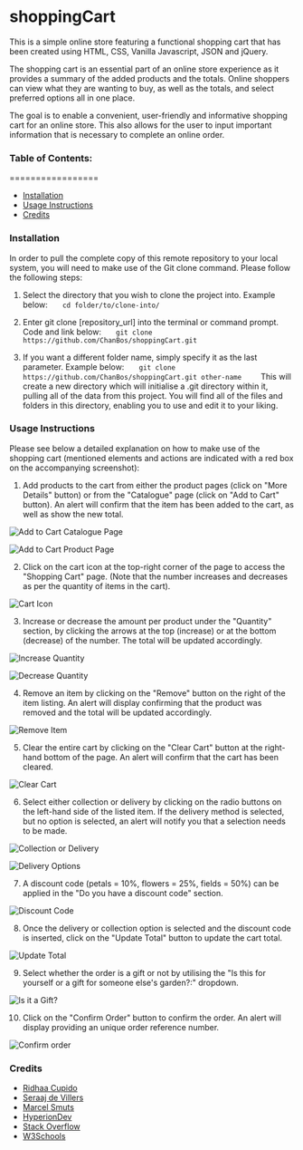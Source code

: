 # shoppingCart

This is a simple online store featuring a functional shopping cart that has been created using HTML, CSS, Vanilla Javascript, JSON and jQuery. 

The shopping cart is an essential part of an online store experience as it provides a summary of the added products and the totals. Online shoppers can view what they are wanting to buy, as well as the totals, and select preferred options all in one place.

The goal is to enable a convenient, user-friendly and informative shopping cart for an online store. This also allows for the user to input important information that is necessary to complete an online order.

### Table of Contents:
=================

* [Installation](#installation)
* [Usage Instructions](#usage-instructions)
* [Credits](#credits)

### Installation

In order to pull the complete copy of this remote repository to your local system, you will need to make use of the Git clone command. Please follow the following steps:

1. Select the directory that you wish to clone the project into. Example below: 
  ```
  cd folder/to/clone-into/
  ```

2. Enter git clone [repository_url] into the terminal or command prompt. Code and link below: 
  ```
  git clone https://github.com/ChanBos/shoppingCart.git
  ```

3. If you want a different folder name, simply specify it as the last parameter. Example below: 
  ```
  git clone https://github.com/ChanBos/shoppingCart.git other-name
  ```  
  
This will create a new directory which will initialise a .git directory within it, pulling all of the data from this project. You will find all of the files and folders in this directory, enabling you to use and edit it to your liking.

### Usage Instructions

Please see below a detailed explanation on how to make use of the shopping cart (mentioned elements and actions are indicated with a red box on the accompanying screenshot):

1. Add products to the cart from either the product pages (click on "More Details" button) or from the "Catalogue" page (click on "Add to Cart" button). An alert will confirm that the item has been added to the cart, as well as show the new total.

![Add to Cart Catalogue Page](https://github.com/ChanBos/shoppingCart/blob/master/images/Screenshot%20-%205.2%20-%20AddProduct1.png)

![Add to Cart Product Page](https://github.com/ChanBos/shoppingCart/blob/master/images/Screenshot%20-%205.2%20-%20AddProduct2.png)

2. Click on the cart icon at the top-right corner of the page to access the "Shopping Cart" page. (Note that the number increases and decreases as per the quantity of items in the cart).

![Cart Icon](https://github.com/ChanBos/shoppingCart/blob/master/images/Screenshot%20-%205.2%20-%20CartIcon.png)

3. Increase or decrease the amount per product under the "Quantity" section, by clicking the arrows at the top (increase) or at the bottom (decrease) of the number. The total will be updated accordingly.

![Increase Quantity](https://github.com/ChanBos/shoppingCart/blob/master/images/Screenshot%20-%205.2%20-%20IncreaseQuantity.png)

![Decrease Quantity](https://github.com/ChanBos/shoppingCart/blob/master/images/Screenshot%20-%205.2%20-%20DecreaseQuantity.png)

4. Remove an item by clicking on the "Remove" button on the right of the item listing. An alert will display confirming that the product was removed and the total will be updated accordingly.

![Remove Item](https://github.com/ChanBos/shoppingCart/blob/master/images/Screenshot%20-%205.2%20-%20RemoveProduct.png)

5. Clear the entire cart by clicking on the "Clear Cart" button at the right-hand bottom of the page. An alert will confirm that the cart has been cleared.

![Clear Cart](https://github.com/ChanBos/shoppingCart/blob/master/images/Screenshot%20-%205.2%20-%20ClearCart.png)

6. Select either collection or delivery by clicking on the radio buttons on the left-hand side of the listed item. If the delivery method is selected, but no option is selected, an alert will notify you that a selection needs to be made.

![Collection or Delivery](https://github.com/ChanBos/shoppingCart/blob/master/images/Screenshot%20-%205.2%20-%20CollectionDelivery.png)

![Delivery Options](https://github.com/ChanBos/shoppingCart/blob/master/images/Screenshot%20-%205.2%20-%20DeliveryOptions.png)

7. A discount code (petals = 10%, flowers = 25%, fields = 50%) can be applied in the "Do you have a discount code" section.

![Discount Code](https://github.com/ChanBos/shoppingCart/blob/master/images/Screenshot%20-%205.2%20-%20Discount.png)

8. Once the delivery or collection option is selected and the discount code is inserted, click on the "Update Total" button to update the cart total.

![Update Total](https://github.com/ChanBos/shoppingCart/blob/master/images/Screenshot%20-%205.2%20-%20UpdateTotal.png)

9. Select whether the order is a gift or not by utilising the "Is this for yourself or a gift for someone else's garden?:" dropdown.

![Is it a Gift?](https://github.com/ChanBos/shoppingCart/blob/master/images/Screenshot%20-%205.2%20-%20Gift.png)

10. Click on the "Confirm Order" button to confirm the order. An alert will display providing an unique order reference number.

![Confirm order](https://github.com/ChanBos/shoppingCart/blob/master/images/Screenshot%20-%205.2%20-%20ConfirmOrder.png)

### Credits

* [Ridhaa Cupido](https://github.com/ridhaaDev)
* [Seraaj de Villers](https://www.linkedin.com/in/seraaj-de-villiers-ma5t3r/)
* [Marcel Smuts](https://github.com/MarcelSmuts)
* [HyperionDev](https://www.hyperiondev.com/)
* [Stack Overflow](https://stackoverflow.com/)
* [W3Schools](https://www.w3schools.com/)
